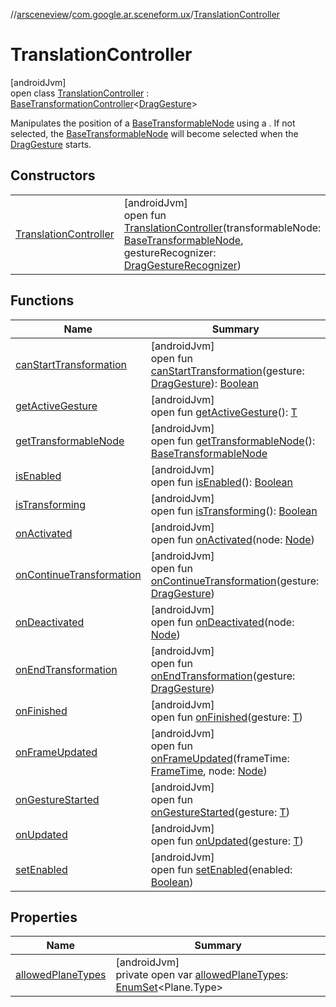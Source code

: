 //[arsceneview](../../../index.md)/[com.google.ar.sceneform.ux](../index.md)/[TranslationController](index.md)

# TranslationController

[androidJvm]\
open class [TranslationController](index.md) : [BaseTransformationController](../../../../arsceneview/com.google.ar.sceneform.ux/-base-transformation-controller/index.md)&lt;[DragGesture](../../../../arsceneview/com.google.ar.sceneform.ux/-drag-gesture/index.md)&gt; 

Manipulates the position of a [BaseTransformableNode](../../../../arsceneview/com.google.ar.sceneform.ux/-base-transformable-node/index.md) using a . If not selected, the [BaseTransformableNode](../../../../arsceneview/com.google.ar.sceneform.ux/-base-transformable-node/index.md) will become selected when the [DragGesture](../../../../arsceneview/com.google.ar.sceneform.ux/-drag-gesture/index.md) starts.

## Constructors

| | |
|---|---|
| [TranslationController](-translation-controller.md) | [androidJvm]<br>open fun [TranslationController](-translation-controller.md)(transformableNode: [BaseTransformableNode](../../../../arsceneview/com.google.ar.sceneform.ux/-base-transformable-node/index.md), gestureRecognizer: [DragGestureRecognizer](../../../../arsceneview/com.google.ar.sceneform.ux/-drag-gesture-recognizer/index.md)) |

## Functions

| Name | Summary |
|---|---|
| [canStartTransformation](can-start-transformation.md) | [androidJvm]<br>open fun [canStartTransformation](can-start-transformation.md)(gesture: [DragGesture](../../../../arsceneview/com.google.ar.sceneform.ux/-drag-gesture/index.md)): [Boolean](https://kotlinlang.org/api/latest/jvm/stdlib/kotlin/-boolean/index.html) |
| [getActiveGesture](index.md#787825584%2FFunctions%2F-58641720) | [androidJvm]<br>open fun [getActiveGesture](index.md#787825584%2FFunctions%2F-58641720)(): [T](https://developer.android.com/reference/kotlin/java/lang/Enum.html#valueof) |
| [getTransformableNode](index.md#2034840011%2FFunctions%2F-58641720) | [androidJvm]<br>open fun [getTransformableNode](index.md#2034840011%2FFunctions%2F-58641720)(): [BaseTransformableNode](../../../../arsceneview/com.google.ar.sceneform.ux/-base-transformable-node/index.md) |
| [isEnabled](index.md#870050278%2FFunctions%2F-58641720) | [androidJvm]<br>open fun [isEnabled](index.md#870050278%2FFunctions%2F-58641720)(): [Boolean](https://kotlinlang.org/api/latest/jvm/stdlib/kotlin/-boolean/index.html) |
| [isTransforming](is-transforming.md) | [androidJvm]<br>open fun [isTransforming](is-transforming.md)(): [Boolean](https://kotlinlang.org/api/latest/jvm/stdlib/kotlin/-boolean/index.html) |
| [onActivated](index.md#1358417673%2FFunctions%2F-58641720) | [androidJvm]<br>open fun [onActivated](index.md#1358417673%2FFunctions%2F-58641720)(node: [Node](../../../../sceneview/sceneview/io.github.sceneview.node/-node/index.md)) |
| [onContinueTransformation](on-continue-transformation.md) | [androidJvm]<br>open fun [onContinueTransformation](on-continue-transformation.md)(gesture: [DragGesture](../../../../arsceneview/com.google.ar.sceneform.ux/-drag-gesture/index.md)) |
| [onDeactivated](index.md#-847875544%2FFunctions%2F-58641720) | [androidJvm]<br>open fun [onDeactivated](index.md#-847875544%2FFunctions%2F-58641720)(node: [Node](../../../../sceneview/sceneview/io.github.sceneview.node/-node/index.md)) |
| [onEndTransformation](on-end-transformation.md) | [androidJvm]<br>open fun [onEndTransformation](on-end-transformation.md)(gesture: [DragGesture](../../../../arsceneview/com.google.ar.sceneform.ux/-drag-gesture/index.md)) |
| [onFinished](index.md#-168863678%2FFunctions%2F-58641720) | [androidJvm]<br>open fun [onFinished](index.md#-168863678%2FFunctions%2F-58641720)(gesture: [T](https://developer.android.com/reference/kotlin/java/lang/Enum.html#valueof)) |
| [onFrameUpdated](on-frame-updated.md) | [androidJvm]<br>open fun [onFrameUpdated](on-frame-updated.md)(frameTime: [FrameTime](../../../../sceneview/sceneview/io.github.sceneview.utils/-frame-time/index.md), node: [Node](../../../../sceneview/sceneview/io.github.sceneview.node/-node/index.md)) |
| [onGestureStarted](index.md#1891620872%2FFunctions%2F-58641720) | [androidJvm]<br>open fun [onGestureStarted](index.md#1891620872%2FFunctions%2F-58641720)(gesture: [T](https://developer.android.com/reference/kotlin/java/lang/Enum.html#valueof)) |
| [onUpdated](index.md#-550904595%2FFunctions%2F-58641720) | [androidJvm]<br>open fun [onUpdated](index.md#-550904595%2FFunctions%2F-58641720)(gesture: [T](https://developer.android.com/reference/kotlin/java/lang/Enum.html#valueof)) |
| [setEnabled](index.md#1442660156%2FFunctions%2F-58641720) | [androidJvm]<br>open fun [setEnabled](index.md#1442660156%2FFunctions%2F-58641720)(enabled: [Boolean](https://kotlinlang.org/api/latest/jvm/stdlib/kotlin/-boolean/index.html)) |

## Properties

| Name | Summary |
|---|---|
| [allowedPlaneTypes](allowed-plane-types.md) | [androidJvm]<br>private open var [allowedPlaneTypes](allowed-plane-types.md): [EnumSet](https://developer.android.com/reference/kotlin/java/util/EnumSet.html)&lt;Plane.Type&gt; |
